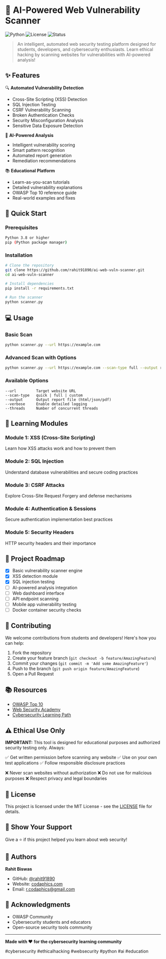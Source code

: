 # 🤖 AI-Powered Web Vulnerability Scanner

![Python](https://img.shields.io/badge/Python-3.8+-blue.svg)
![License](https://img.shields.io/badge/License-MIT-green.svg)
![Status](https://img.shields.io/badge/Status-Active-success.svg)

> An intelligent, automated web security testing platform designed for students, developers, and cybersecurity enthusiasts. Learn ethical hacking by scanning websites for vulnerabilities with AI-powered analysis!

## ✨ Features

🔍 **Automated Vulnerability Detection**
- Cross-Site Scripting (XSS) Detection
- SQL Injection Testing
- CSRF Vulnerability Scanning
- Broken Authentication Checks
- Security Misconfiguration Analysis
- Sensitive Data Exposure Detection

🤖 **AI-Powered Analysis**
- Intelligent vulnerability scoring
- Smart pattern recognition
- Automated report generation
- Remediation recommendations

📚 **Educational Platform**
- Learn-as-you-scan tutorials
- Detailed vulnerability explanations
- OWASP Top 10 reference guide
- Real-world examples and fixes

## 🚀 Quick Start

### Prerequisites

```bash
Python 3.8 or higher
pip (Python package manager)
```

### Installation

```bash
# Clone the repository
git clone https://github.com/rahit91890/ai-web-vuln-scanner.git
cd ai-web-vuln-scanner

# Install dependencies
pip install -r requirements.txt

# Run the scanner
python scanner.py
```

## 💻 Usage

### Basic Scan

```bash
python scanner.py --url https://example.com
```

### Advanced Scan with Options

```bash
python scanner.py --url https://example.com --scan-type full --output report.html
```

### Available Options

```
--url         Target website URL
--scan-type   quick | full | custom
--output      Output report file (html/json/pdf)
--verbose     Enable detailed logging
--threads     Number of concurrent threads
```

## 📖 Learning Modules

### Module 1: XSS (Cross-Site Scripting)
Learn how XSS attacks work and how to prevent them

### Module 2: SQL Injection
Understand database vulnerabilities and secure coding practices

### Module 3: CSRF Attacks
Explore Cross-Site Request Forgery and defense mechanisms

### Module 4: Authentication & Sessions
Secure authentication implementation best practices

### Module 5: Security Headers
HTTP security headers and their importance

## 🎯 Project Roadmap

- [x] Basic vulnerability scanner engine
- [x] XSS detection module
- [x] SQL injection testing
- [ ] AI-powered analysis integration
- [ ] Web dashboard interface
- [ ] API endpoint scanning
- [ ] Mobile app vulnerability testing
- [ ] Docker container security checks

## 🤝 Contributing

We welcome contributions from students and developers! Here's how you can help:

1. Fork the repository
2. Create your feature branch (`git checkout -b feature/AmazingFeature`)
3. Commit your changes (`git commit -m 'Add some AmazingFeature'`)
4. Push to the branch (`git push origin feature/AmazingFeature`)
5. Open a Pull Request

## 📚 Resources

- [OWASP Top 10](https://owasp.org/www-project-top-ten/)
- [Web Security Academy](https://portswigger.net/web-security)
- [Cybersecurity Learning Path](https://www.cybrary.it/)

## ⚠️ Ethical Use Only

**IMPORTANT:** This tool is designed for educational purposes and authorized security testing only. Always:

✅ Get written permission before scanning any website
✅ Use on your own test applications
✅ Follow responsible disclosure practices

❌ Never scan websites without authorization
❌ Do not use for malicious purposes
❌ Respect privacy and legal boundaries

## 📝 License

This project is licensed under the MIT License - see the [LICENSE](LICENSE) file for details.

## 🌟 Show Your Support

Give a ⭐️ if this project helped you learn about web security!

## 👥 Authors

**Rahit Biswas**
- GitHub: [@rahit91890](https://github.com/rahit91890)
- Website: [codaphics.com](https://codaphics.com)
- Email: r.codaphics@gmail.com

## 🙏 Acknowledgments

- OWASP Community
- Cybersecurity students and educators
- Open-source security tools community

---

**Made with ❤️ for the cybersecurity learning community**

#cybersecurity #ethicalhacking #websecurity #python #ai #education
